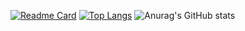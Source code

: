 [![Readme Card](https://github-readme-stats.vercel.app/api/pin/?username=anuraghazra&repo=github-readme-stats)](https://github.com/L30-R1B/github-readme-stats)
[![Top Langs](https://github-readme-stats.vercel.app/api/top-langs/?username=L30-R1B&theme=radical)](https://github.com/L30-R1B/github-readme-stats)
![Anurag's GitHub stats](https://github-readme-stats.vercel.app/api?username=L30-R1B&show_icons=true&theme=radical)
